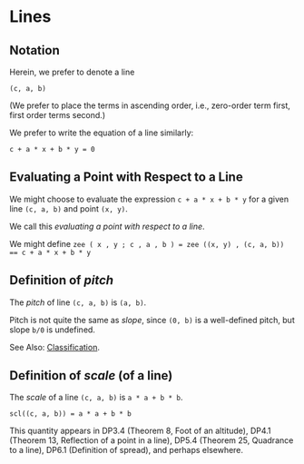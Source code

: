 # Lines

## Notation

Herein, we prefer to denote a line

    (c, a, b)
    
(We prefer to place the terms in ascending order, i.e., zero-order term first, first order terms second.)

We prefer to write the equation of a line similarly:

    c + a * x + b * y = 0
    
## Evaluating a Point with Respect to a Line

We might choose to evaluate the expression `c + a * x + b * y` for a given line `(c, a, b)` and point `(x, y)`.

We call this _evaluating a point with respect to a line_.

We might define `zee ( x , y ; c , a , b ) = zee ((x, y) , (c, a, b)) == c + a * x + b * y`
    
## Definition of _pitch_

The _pitch_ of line `(c, a, b)` is `(a, b)`.

Pitch is not quite the same as _slope_, since `(0, b)` is a well-defined pitch, but slope `b/0` is undefined.

See Also: [Classification](./pitchClassification.md).

## Definition of _scale_ (of a line)

The _scale_ of a line `(c, a, b)` is `a * a + b * b`.

    scl((c, a, b)) = a * a + b * b

This quantity appears in DP3.4 (Theorem 8, Foot of an altitude), DP4.1 (Theorem 13, Reflection of a point in a line), DP5.4 (Theorem 25, Quadrance to a line), DP6.1 (Definition of spread), and perhaps elsewhere.
